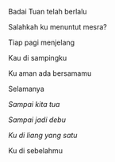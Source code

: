 Badai Tuan telah berlalu

Salahkah ku menuntut mesra?

Tiap pagi menjelang

Kau di sampingku

Ku aman ada bersamamu


Selamanya

_Sampai kita tua_

_Sampai jadi debu_

_Ku di liang yang satu_

Ku di sebelahmu
